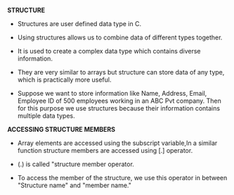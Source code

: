 **STRUCTURE**

* Structures are user defined data type in C.

* Using structures allows us to combine data of different types together.

* It is used to create a complex data type which contains diverse information.

* They are very similar to arrays but structure can store data of any type, which is practically more useful.

* Suppose we want to store information like Name, Address, Email, Employee ID of 500 employees working in an ABC Pvt company. Then for this purpose we use structures because their information contains multiple data types.


**ACCESSING STRUCTURE MEMBERS**

* Array elements are accessed using the subscript variable,In a similar function structure members are accessed using [.] operator.

* (.) is called "structure member operator.

* To access the member of the structure, we use this operator in between "Structure name" and "member name."